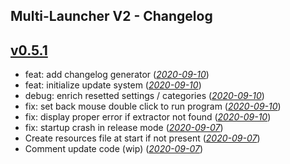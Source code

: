 Multi-Launcher V2 - Changelog
----------------------


## [v0.5.1](https://github.com/Adrish-ASProg/Multi-LauncherV2/releases/tag/v0.5.1)
 - feat: add changelog generator ([_2020-09-10_](https://github.com/Adrish-ASProg/Multi-LauncherV2/commit/9a586adcf066533acfdad565c076ecbce3ef6cb0))
 - feat: initialize update system ([_2020-09-10_](https://github.com/Adrish-ASProg/Multi-LauncherV2/commit/5f65bc210eaf553ea4ecc571736ada9cbc13fa1d))
 - debug: enrich resetted settings / categories ([_2020-09-10_](https://github.com/Adrish-ASProg/Multi-LauncherV2/commit/8241999b33ca1f642b358294a9df2c84a6bcbfe4))
 - fix: set back mouse double click to run program ([_2020-09-10_](https://github.com/Adrish-ASProg/Multi-LauncherV2/commit/6d9c5271e071ed563e0299f06211f46f33ce1406))
 - fix: display proper error if extractor not found ([_2020-09-10_](https://github.com/Adrish-ASProg/Multi-LauncherV2/commit/686e1c41827e66cf832f1cc49df9454c528b3593))
 - fix: startup crash in release mode ([_2020-09-07_](https://github.com/Adrish-ASProg/Multi-LauncherV2/commit/f219f816740390b1db52061a957f9e949230e3be))
 - Create resources file at start if not present ([_2020-09-07_](https://github.com/Adrish-ASProg/Multi-LauncherV2/commit/46c2b58e062dd3993058f439b8ed58ad0c4d39cb))
 - Comment update code (wip) ([_2020-09-07_](https://github.com/Adrish-ASProg/Multi-LauncherV2/commit/a96b8df3d4e0c1b6d919c3089bbebfbe77e3466e))

